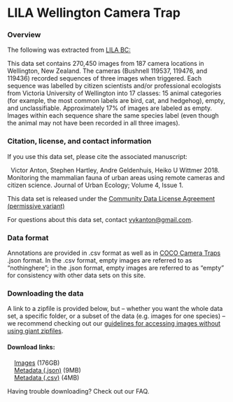 # LILA Wellington Camera Trap

### Overview

The following was extracted from [LILA BC:](http://lila.science/datasets/wellingtoncameratraps)

This data set contains 270,450 images from 187 camera locations in Wellington, New Zealand. The cameras (Bushnell 119537, 119476, and 119436) recorded sequences of three images when triggered. Each sequence was labelled by citizen scientists and/or professional ecologists from Victoria University of Wellington into 17 classes: 15 animal categories (for example, the most common labels are bird, cat, and hedgehog), empty, and unclassifiable. Approximately 17% of images are labeled as empty. Images within each sequence share the same species label (even though the animal may not have been recorded in all three images).

### Citation, license, and contact information

If you use this data set, please cite the associated manuscript:

&nbsp;&nbsp;Victor Anton, Stephen Hartley, Andre Geldenhuis, Heiko U Wittmer 2018. Monitoring the mammalian fauna of urban areas using remote cameras and citizen science. Journal of Urban Ecology; Volume 4, Issue 1.

This data set is released under the [Community Data License Agreement (permissive variant)](https://cdla.io/permissive-1-0/)

For questions about this data set, contact vykanton@gmail.com.


### Data format

Annotations are provided in .csv format as well as in [COCO Camera Traps](https://github.com/Microsoft/CameraTraps/blob/master/data_management/README.md#coco-cameratraps-format) .json format. In the .csv format, empty images are referred to as “nothinghere”; in the .json format, empty images are referred to as “empty” for consistency with other data sets on this site.


### Downloading the data

A link to a zipfile is provided below, but – whether you want the whole data set, a specific folder, or a subset of the data (e.g. images for one species) – we recommend checking out our [guidelines for accessing images without using giant zipfiles](http://lila.science/image-access).

#### Download links:

&nbsp;&nbsp;&nbsp;&nbsp;[Images](https://lilablobssc.blob.core.windows.net/wellingtoncameratraps/wct_images.zip) (176GB)  
&nbsp;&nbsp;&nbsp;&nbsp;[Metadata (.json)](https://lilablobssc.blob.core.windows.net/wellingtoncameratraps/wellington_camera_traps.json.zip) (9MB)  
&nbsp;&nbsp;&nbsp;&nbsp;[Metadata (.csv)](https://lilablobssc.blob.core.windows.net/wellingtoncameratraps/wellington_camera_traps.csv.zip) (4MB)  

Having trouble downloading? Check out our FAQ.
